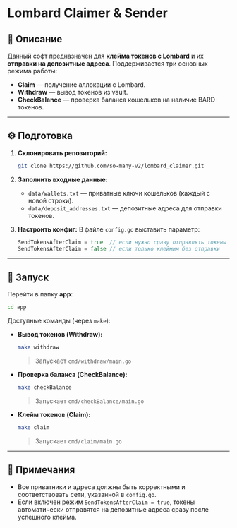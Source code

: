 # Lombard Claimer & Sender

## 📌 Описание

Данный софт предназначен для **клейма токенов с Lombard** и их **отправки на депозитные адреса**.
Поддерживается три основных режима работы:

* **Claim** — получение аллокации с Lombard.
* **Withdraw** — вывод токенов из vault.
* **CheckBalance** — проверка баланса кошельков на наличие BARD токенов.

---

## ⚙️ Подготовка

1. **Склонировать репозиторий:**

   ```bash
   git clone https://github.com/so-many-v2/lombard_claimer.git
   ```

2. **Заполнить входные данные:**

   * `data/wallets.txt` — приватные ключи кошельков (каждый с новой строки).
   * `data/deposit_addresses.txt` — депозитные адреса для отправки токенов.

3. **Настроить конфиг:**
   В файле `config.go` выставить параметр:

   ```go
   SendTokensAfterClaim = true  // если нужно сразу отправлять токены на депозитные адреса
   SendTokensAfterClaim = false // если только клеймим без отправки
   ```

---

## 🚀 Запуск

Перейти в папку **app**:

```bash
cd app
```

Доступные команды (через `make`):

* **Вывод токенов (Withdraw):**

  ```bash
  make withdraw
  ```

  > Запускает `cmd/withdraw/main.go`

* **Проверка баланса (CheckBalance):**

  ```bash
  make checkBalance
  ```

  > Запускает `cmd/checkBalance/main.go`

* **Клейм токенов (Claim):**

  ```bash
  make claim
  ```

  > Запускает `cmd/claim/main.go`

---

## 📝 Примечания

* Все приватники и адреса должны быть корректными и соответствовать сети, указанной в `config.go`.
* Если включен режим `SendTokensAfterClaim = true`, токены автоматически отправятся на депозитные адреса сразу после успешного клейма.

